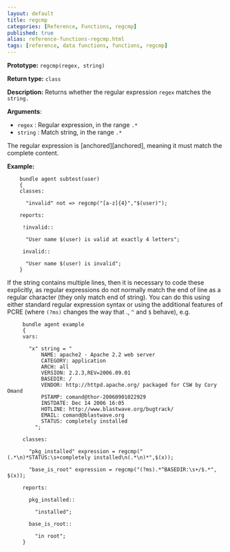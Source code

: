 ```yaml
---
layout: default
title: regcmp
categories: [Reference, Functions, regcmp]
published: true
alias: reference-functions-regcmp.html
tags: [reference, data functions, functions, regcmp]
---
```


**Prototype:** `regcmp(regex, string)`

**Return type:** `class`

**Description:** Returns whether the regular expression `regex` matches the 
`string.`

**Arguments**:

* `regex` : Regular expression, in the range `.*`
* `string` : Match string, in the range `.*`

The regular expression is [anchored][anchored], meaning it must match the complete 
content.

**Example:**

```cf3
    bundle agent subtest(user)
    {
    classes:

      "invalid" not => regcmp("[a-z]{4}","$(user)");

    reports:

     !invalid::

      "User name $(user) is valid at exactly 4 letters";

     invalid::

      "User name $(user) is invalid";
    }
```

If the string contains multiple lines, then it is necessary to code these
explicitly, as regular expressions do not normally match the end of line
as a regular character (they only match end of string). You can do this
using either standard regular expression syntax or using the additional
features of PCRE (where `(?ms)` changes the way that ., `^` and `$` behave), e.g.

```cf3
     bundle agent example
     {
     vars:
     
       "x" string = "
           NAME: apache2 - Apache 2.2 web server
           CATEGORY: application
           ARCH: all
           VERSION: 2.2.3,REV=2006.09.01
           BASEDIR: /
           VENDOR: http://httpd.apache.org/ packaged for CSW by Cory Omand
           PSTAMP: comand@thor-20060901022929
           INSTDATE: Dec 14 2006 16:05
           HOTLINE: http://www.blastwave.org/bugtrack/
           EMAIL: comand@blastwave.org
           STATUS: completely installed
         ";
     
     classes:
     
       "pkg_installed" expression = regcmp("(.*\n)*STATUS:\s+completely installed\n(.*\n)*",$(x));
     
       "base_is_root" expression = regcmp("(?ms).*^BASEDIR:\s+/$.*", $(x));
     
     reports:
     
       pkg_installed::
     
         "installed";
     
       base_is_root::
     
         "in root";
     }
```
